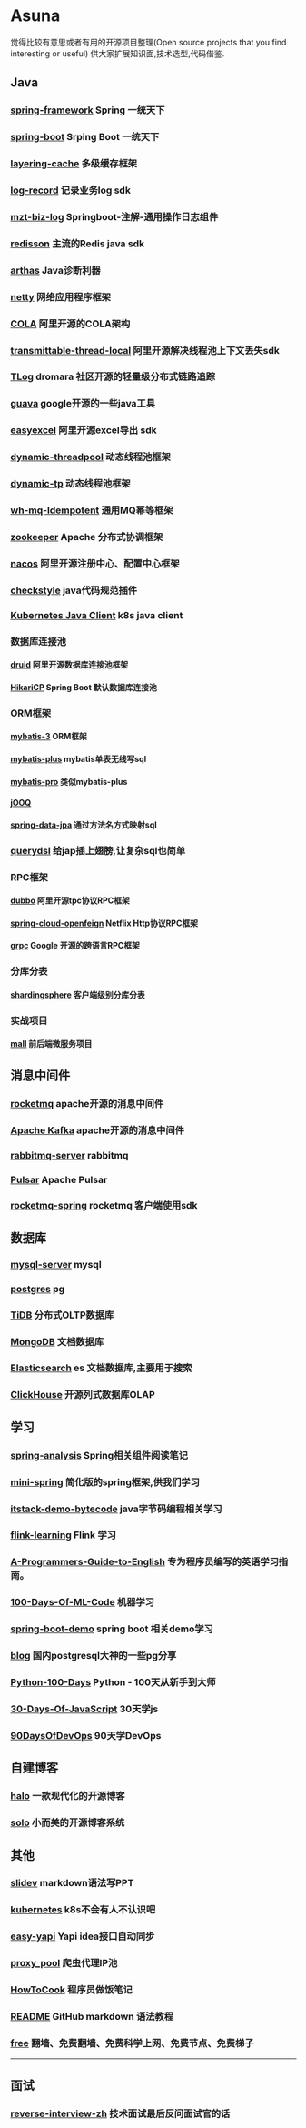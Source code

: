 # Asuna
觉得比较有意思或者有用的开源项目整理(Open source projects that you find interesting or useful)
供大家扩展知识面,技术选型,代码借鉴.


## Java

### [spring-framework](https://github.com/spring-projects/spring-framework) Spring 一统天下

### [spring-boot](https://github.com/spring-projects/spring-boot) Srping Boot 一统天下

### [layering-cache](https://github.com/xiaolyuh/layering-cache) 多级缓存框架

### [log-record](https://github.com/qqxx6661/logRecord) 记录业务log sdk

### [mzt-biz-log](https://github.com/mouzt/mzt-biz-log) Springboot-注解-通用操作日志组件

### [redisson](https://github.com/redisson/redisson) 主流的Redis java sdk

### [arthas](https://github.com/alibaba/arthas) Java诊断利器



### [netty](https://github.com/netty/netty) 网络应用程序框架

### [COLA](https://github.com/alibaba/COLA) 阿里开源的COLA架构

### [transmittable-thread-local](https://github.com/alibaba/transmittable-thread-local) 阿里开源解决线程池上下文丢失sdk

### [TLog](https://github.com/dromara/TLog) dromara 社区开源的轻量级分布式链路追踪

### [guava](https://github.com/google/guava) google开源的一些java工具

### [easyexcel](https://github.com/alibaba/easyexcel) 阿里开源excel导出 sdk

### [dynamic-threadpool](https://github.com/acmenlt/dynamic-threadpool) 动态线程池框架

### [dynamic-tp](https://github.com/lyh200/dynamic-tp) 动态线程池框架

### [wh-mq-Idempotent](https://github.com/weihubeats/wh-mq-Idempotent) 通用MQ幂等框架

### [zookeeper](https://github.com/apache/zookeeper) Apache 分布式协调框架

### [nacos](https://github.com/alibaba/nacos) 阿里开源注册中心、配置中心框架

### [checkstyle](https://github.com/checkstyle/checkstyle) java代码规范插件

### [Kubernetes Java Client](https://github.com/kubernetes-client/java) k8s java client

### 数据库连接池
#### [druid](https://github.com/alibaba/druid) 阿里开源数据库连接池框架
#### [HikariCP](https://github.com/brettwooldridge/HikariCP) Spring Boot 默认数据库连接池


### ORM框架

#### [mybatis-3](https://github.com/mybatis/mybatis-3) ORM框架

#### [mybatis-plus](https://github.com/baomidou/mybatis-plus) mybatis单表无线写sql

#### [mybatis-pro](https://github.com/Dreamroute/mybatis-pro) 类似mybatis-plus

#### [jOOQ](https://github.com/jOOQ/jOOQ)

#### [spring-data-jpa](https://github.com/spring-projects/spring-data-jpa) 通过方法名方式映射sql
### [querydsl](https://github.com/querydsl/querydsl) 给jap插上翅膀,让复杂sql也简单

### RPC框架
#### [dubbo](https://github.com/apache/dubbo) 阿里开源tpc协议RPC框架
#### [spring-cloud-openfeign](https://github.com/spring-cloud/spring-cloud-openfeign) Netflix Http协议RPC框架
#### [grpc](https://github.com/grpc/grpc) Google 开源的跨语言RPC框架


### 分库分表
#### [shardingsphere](https://github.com/apache/shardingsphere) 客户端级别分库分表


### 实战项目

#### [mall](https://github.com/macrozheng/mall) 前后端微服务项目


## 消息中间件

### [rocketmq](https://github.com/apache/rocketmq) apache开源的消息中间件
### [Apache Kafka](https://github.com/apache/kafka) apache开源的消息中间件
### [rabbitmq-server](https://github.com/rabbitmq/rabbitmq-server) rabbitmq
### [Pulsar](https://github.com/apache/pulsar) Apache Pulsar

### [rocketmq-spring](https://github.com/apache/rocketmq-spring) rocketmq 客户端使用sdk


## 数据库

### [mysql-server](https://github.com/mysql/mysql-server) mysql
### [postgres](https://github.com/postgres/postgres) pg
### [TiDB](https://github.com/pingcap/tidb) 分布式OLTP数据库
### [MongoDB](https://github.com/mongodb/mongo) 文档数据库
### [Elasticsearch](https://github.com/elastic/elasticsearch) es 文档数据库,主要用于搜索
### [ClickHouse](https://github.com/ClickHouse/ClickHouse) 开源列式数据库OLAP


## 学习

### [spring-analysis](https://github.com/seaswalker/spring-analysis) Spring相关组件阅读笔记

### [mini-spring](https://github.com/DerekYRC/mini-spring) 简化版的spring框架,供我们学习

### [itstack-demo-bytecode](https://github.com/fuzhengwei/itstack-demo-bytecode) java字节码编程相关学习

### [flink-learning](https://github.com/zhisheng17/flink-learning) Flink 学习

### [A-Programmers-Guide-to-English](https://github.com/yujiangshui/A-Programmers-Guide-to-English) 专为程序员编写的英语学习指南。

### [100-Days-Of-ML-Code](https://github.com/Avik-Jain/100-Days-Of-ML-Code) 机器学习

### [spring-boot-demo](https://github.com/xkcoding/spring-boot-demo) spring boot 相关demo学习

### [blog](https://github.com/digoal/blog) 国内postgresql大神的一些pg分享

### [Python-100-Days](https://github.com/jackfrued/Python-100-Days) Python - 100天从新手到大师

### [30-Days-Of-JavaScript](https://github.com/Asabeneh/30-Days-Of-JavaScript) 30天学js

### [90DaysOfDevOps](https://github.com/MichaelCade/90DaysOfDevOps) 90天学DevOps

## 自建博客

### [halo](https://github.com/halo-dev/halo) 一款现代化的开源博客

### [solo](https://github.com/88250/solo) 小而美的开源博客系统

## 其他


### [slidev](https://github.com/slidevjs/slidev) markdown语法写PPT

### [kubernetes](https://github.com/kubernetes/kubernetes) k8s不会有人不认识吧

### [easy-yapi](https://github.com/tangcent/easy-yapi) Yapi idea接口自动同步

### [proxy_pool](https://github.com/jhao104/proxy_pool) 爬虫代理IP池

### [HowToCook](https://github.com/Anduin2017/HowToCook) 程序员做饭笔记

### [README](https://github.com/guodongxiaren/README) GitHub markdown 语法教程

### [free](https://github.com/freefq/free) 翻墙、免费翻墙、免费科学上网、免费节点、免费梯子

---

## 面试

### [reverse-interview-zh](https://github.com/yifeikong/reverse-interview-zh) 技术面试最后反问面试官的话
